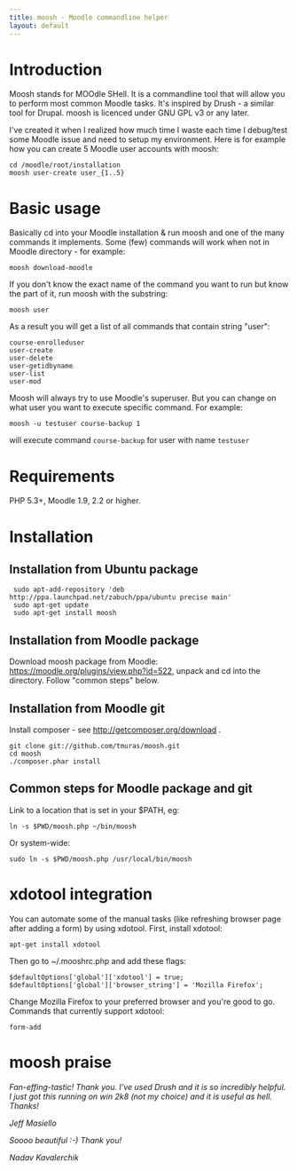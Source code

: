 ```yaml
---
title: moosh - Moodle commandline helper
layout: default
---
```


Introduction
============

Moosh stands for MOOdle SHell. It is a commandline tool that will allow you to perform most common Moodle tasks. It's inspired by Drush - a similar tool for Drupal.
moosh is licenced under GNU GPL v3 or any later.

I've created it when I realized how much time I waste each time I debug/test some Moodle issue and need to setup my environment.
Here is for example how you can create 5 Moodle user accounts with moosh:

    cd /moodle/root/installation
    moosh user-create user_{1..5}

Basic usage
===========

Basically cd into your Moodle installation & run moosh and one of the many commands it implements. Some (few) commands will work when not in Moodle directory - for example:

    moosh download-moodle

If you don't know the exact name of the command you want to run but know the part of it, run moosh with the substring:

    moosh user

As a result you will get a list of all commands that contain string "user":

    course-enrolleduser
    user-create
    user-delete
    user-getidbyname
    user-list
    user-mod

Moosh will always try to use Moodle's superuser. But you can change on what user you want to execute specific command. For example:

    moosh -u testuser course-backup 1 

will execute command `course-backup` for user with name `testuser`

Requirements
============

PHP 5.3+, Moodle 1.9, 2.2 or higher.

Installation
============

Installation from Ubuntu package
--------------------------------

     sudo apt-add-repository 'deb http://ppa.launchpad.net/zabuch/ppa/ubuntu precise main'
     sudo apt-get update
     sudo apt-get install moosh

Installation from Moodle package
--------------------------------

Download moosh package from Moodle: https://moodle.org/plugins/view.php?id=522, unpack and cd into the directory.
Follow "common steps" below.

Installation from Moodle git
----------------------------

Install composer - see http://getcomposer.org/download .

    git clone git://github.com/tmuras/moosh.git
    cd moosh
    ./composer.phar install

Common steps for Moodle package and git
---------------------------------------

Link to a location that is set in your $PATH, eg:

    ln -s $PWD/moosh.php ~/bin/moosh

Or system-wide:

    sudo ln -s $PWD/moosh.php /usr/local/bin/moosh


xdotool integration
===================

You can automate some of the manual tasks (like refreshing browser page after adding a form) by using xdotool. First, install xdotool:

    apt-get install xdotool

Then go to ~/.mooshrc.php and add these flags:

    $defaultOptions['global']['xdotool'] = true;
    $defaultOptions['global']['browser_string'] = 'Mozilla Firefox';

Change Mozilla Firefox to your preferred browser and you're good to go. Commands that currently support xdotool:

    form-add


moosh praise
============

_Fan-effing-tastic! Thank you. I've used Drush and it is so incredibly
helpful. I just got this running on win 2k8 (not my choice) and it is
useful as hell. Thanks!_

_Jeff Masiello_



_Soooo beautiful :-) Thank you!_

_Nadav Kavalerchik_
